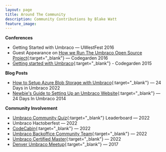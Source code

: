 ```yaml
---
layout: page
title: Around The Community
description: Community Contributions by Blake Watt
feature_image: 
---
```


**Conferences**

* Getting Started with Umbraco &mdash; UWestFest 2016
* Guest Appearance on [How we Run The Umbraco Open Source Project](https://vimeo.com/183479448){:target="_blank"} &mdash; Codegarden 2016
* [Getting started with Umbraco](https://vimeo.com/132815032){:target="_blank"} - Codegarden 2015

**Blog Posts**

- [How to Setup Azure Blob Storage with Umbraco](https://24days.in/umbraco-cms/2022/configure-azure-for-media/){:target="_blank"} &mdash; 24 Days in Umbraco 2022
- [Newbie's Guide to Setting Up an Umbraco Website](https://archive.24days.in/umbraco-cms/2014/how-to-set-up-an-umbraco-site/){:target="_blank"} &mdash; 24 Days In Umbraco 2014

**Community Involvement**

- [Umbraco Community Quiz](https://communityquiz.net/leaderboard/){:target="_blank"} Leaderboard &mdash; 2022
- Umbraco Hactoberfest &mdash; 2022
- [CodeCabin](https://twitter.com/codecabin/status/1575786922601218048){:target="_blank"} &mdash; 2022
- [Umbraco Backoffice Community Team](https://umbraco.com/blog/introducing-the-new-new-backoffice-community-team/){:target="_blank"} &mdash; 2022
- [Umbraco Certified Master](https://umbraco.com/training/certified-developers/developer/?id=08b50a85-1492-4334-9561-efafa0004aeb){:target="_blank"} &mdash; 2022
- [Denver Umbraco Meetup](https://www.meetup.com/denver-area-umbraco-meetup/){:target="_blank"} &mdash; 2017